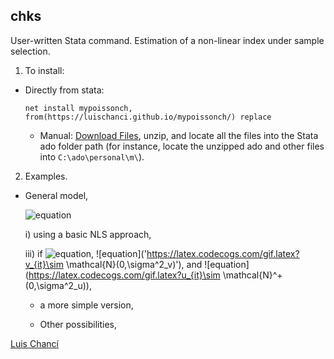 
## chks

User-written Stata command. Estimation of a non-linear index under sample selection.

1. To install:
  - Directly from stata:

    `net install mypoissonch, from(https://luischanci.github.io/mypoissonch/) replace`

    - Manual: <a href="https://github.com/luischanci/mypoissonch/zipball/master">Download Files</a>, unzip, and locate all the files into the Stata ado folder path (for instance, locate the unzipped ado and other files into `C:\ado\personal\m\`).

2. Examples.

  - General model,

    ![equation](https://latex.codecogs.com/gif.latex?log(y)_{it}=-(1/\rho)*log\left(1&plus;\sum_{m}{\delta_m*y_m}\right)&plus;\mathbf{x}_{it}\mathbf{\beta'}&plus;\epsilon_{it})

    <!--- This generates a link:
    <a href="https://www.codecogs.com/eqnedit.php?latex=log(y)_{it}=-(1/\rho)log\(1&plus;\sum_{m}{\delta_m*y_m}\)&plus;x_{it}\beta&plus;\epsilon_{it}" target="_blank"><img src="https://latex.codecogs.com/gif.latex?log(y)_{it}=-(1/\rho)log\(1&plus;\sum_{m}{\delta_m*y_m}\)&plus;x_{it}\beta&plus;\epsilon_{it}" title="log(y)_{it}=-(1/\rho)log\(1+\sum_{m}{\delta_m*y_m}\)+x_{it}\beta+\epsilon_{it}" /></a>
    -->

      i) using a basic NLS approach,

      iii) if ![equation](https://latex.codecogs.com/gif.latex?\epsilon_{it}=v_{it}-u_{it}), ![equation]('https://latex.codecogs.com/gif.latex?v_{it}\sim \mathcal{N}(0,\sigma^2_v)'), and ![equation](https://latex.codecogs.com/gif.latex?u_{it}\sim \mathcal{N}^+(0,\sigma^2_u)),



    - a more simple version,


    - Other possibilities,


<a href="https://luischanci.github.io">Luis Chancí</a>
